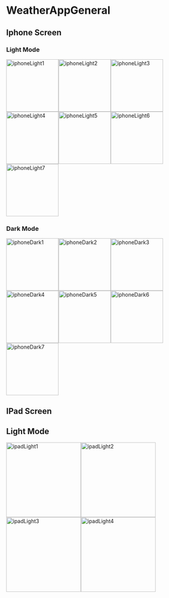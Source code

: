 # WeatherAppGeneral
## Iphone Screen

### Light Mode
<img width="140" alt="iphoneLight1" src="https://user-images.githubusercontent.com/47946453/125917349-79e36049-14a2-434c-a2f3-104922ca772b.png"><img width="140" alt="iphoneLight2" src="https://user-images.githubusercontent.com/47946453/125917489-5756f4a8-ecc1-448e-b29c-ba3f0da88870.png"><img width="140" alt="iphoneLight3" src="https://user-images.githubusercontent.com/47946453/125917497-61276818-cc1d-45bc-aebe-57432c44204e.png"><img width="140" alt="iphoneLight4" src="https://user-images.githubusercontent.com/47946453/125917503-402d7bc6-07d8-4dae-a286-10ef1843ca2c.png"><img width="140" alt="iphoneLight5" src="https://user-images.githubusercontent.com/47946453/125917509-33646878-1fd2-4910-abe9-d0c959c8f941.png"><img width="140" alt="iphoneLight6" src="https://user-images.githubusercontent.com/47946453/125917511-cd3c8edd-f923-47d2-91ce-fd3b6325d795.png"><img width="140" alt="iphoneLight7" src="https://user-images.githubusercontent.com/47946453/125918600-08eac61e-1fd5-4146-98a6-f34b94e945d0.png">

### Dark Mode
<img width="140" alt="iphoneDark1" src="https://user-images.githubusercontent.com/47946453/125923173-8183c152-6814-410a-9d6a-e3dee54e6e06.png"><img width="140" alt="iphoneDark2" src="https://user-images.githubusercontent.com/47946453/125923180-ff04f27e-761d-445b-ac2e-3fbd2debab79.png"><img width="140" alt="iphoneDark3" src="https://user-images.githubusercontent.com/47946453/125923182-da48ee00-0704-4b04-bb51-0384a5337538.png"><img width="140" alt="iphoneDark4" src="https://user-images.githubusercontent.com/47946453/125923186-a94b6f91-ac7f-411a-b82e-fef73925b8e1.png"><img width="140" alt="iphoneDark5" src="https://user-images.githubusercontent.com/47946453/125923190-a8363800-a313-4bc9-940d-1edc4d81a41e.png"><img width="140" alt="iphoneDark6" src="https://user-images.githubusercontent.com/47946453/125923193-a3b59cf6-9746-4672-a598-fcda7605a6f3.png"><img width="140" alt="iphoneDark7" src="https://user-images.githubusercontent.com/47946453/125923195-70b5c107-4fdd-4eb9-a1f0-c2ae333cce11.png">


## IPad Screen

## Light Mode

<img width="200" alt="ipadLight1" src="https://user-images.githubusercontent.com/47946453/125924063-3189fa1b-3c20-4632-acdf-3285ea589526.png"><img width="200" alt="ipadLight2" src="https://user-images.githubusercontent.com/47946453/125924069-44563e40-3433-46fb-a0c3-e61a81c9960a.png"><img width="200" alt="ipadLight3" src="https://user-images.githubusercontent.com/47946453/125924075-8ebb4e1b-af19-4a12-83d6-24e5c8b6e37f.png"><img width="200" alt="ipadLight4" src="https://user-images.githubusercontent.com/47946453/125924078-4f35eafe-9463-47ee-b5b4-5da9e526c776.png">
